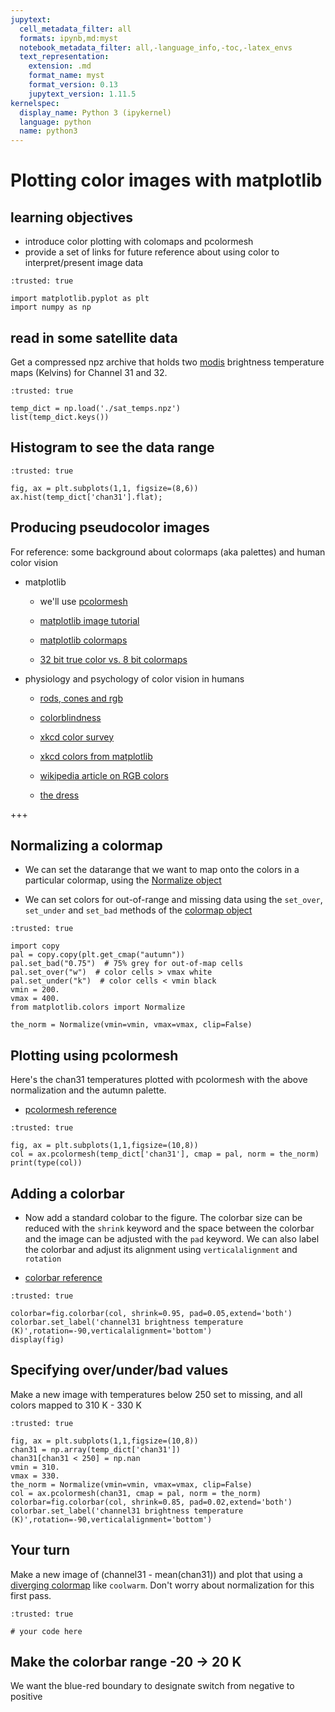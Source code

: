 ```yaml
---
jupytext:
  cell_metadata_filter: all
  formats: ipynb,md:myst
  notebook_metadata_filter: all,-language_info,-toc,-latex_envs
  text_representation:
    extension: .md
    format_name: myst
    format_version: 0.13
    jupytext_version: 1.11.5
kernelspec:
  display_name: Python 3 (ipykernel)
  language: python
  name: python3
---
```


# Plotting color images with matplotlib


## learning objectives

  * introduce color plotting with colomaps and pcolormesh
  * provide a set of links for future reference about using color to interpret/present image data

```{code-cell} ipython3
:trusted: true

import matplotlib.pyplot as plt
import numpy as np
```

## read in some satellite data

Get a compressed npz archive that holds two [modis](https://modis.gsfc.nasa.gov/about/specifications.php) brightness temperature maps (Kelvins) for Channel 31 and 32.

```{code-cell} ipython3
:trusted: true

temp_dict = np.load('./sat_temps.npz')
list(temp_dict.keys())
```

## Histogram to see the data range

```{code-cell} ipython3
:trusted: true

fig, ax = plt.subplots(1,1, figsize=(8,6))
ax.hist(temp_dict['chan31'].flat);
```

## Producing pseudocolor images

For reference: some background about colormaps (aka palettes) and human color vision
 
* matplotlib

  * we'll use [pcolormesh](https://matplotlib.org/stable/api/_as_gen/matplotlib.pyplot.pcolormesh.html)

  * [matplotlib image tutorial](https://matplotlib.org/stable/tutorials/introductory/images.html)
 
  * [matplotlib colormaps](https://matplotlib.org/stable/tutorials/colors/colormaps.html)
  
  * [32 bit true color vs. 8 bit colormaps](https://www.computerhope.com/issues/ch001557.htm)
  
* physiology and psychology of color vision in humans

  * [rods, cones and rgb](https://www.healthline.com/health/tetrachromacy)
  
  * [colorblindness](https://www.colourblindawareness.org/colour-blindness/)

  * [xkcd color survey](https://blog.xkcd.com/2010/05/03/color-survey-results/)

  * [xkcd colors from matplotlib](https://seaborn.pydata.org/generated/seaborn.xkcd_palette.html)

  * [wikipedia article on RGB colors](https://en.wikipedia.org/wiki/RGB_color_model)

  * [the dress](https://en.wikipedia.org/wiki/The_dress)

+++

## Normalizing a colormap

* We can set the datarange that we want to map onto the colors in a particular colormap, using the
  [Normalize object](https://matplotlib.org/stable/api/_as_gen/matplotlib.colors.Normalize.html)
  
* We can set colors for out-of-range and missing data using the `set_over`, `set_under` and `set_bad` 
  methods of the [colormap object](https://matplotlib.org/stable/api/_as_gen/matplotlib.colors.Colormap.html)

```{code-cell} ipython3
:trusted: true

import copy
pal = copy.copy(plt.get_cmap("autumn"))
pal.set_bad("0.75")  # 75% grey for out-of-map cells
pal.set_over("w")  # color cells > vmax white
pal.set_under("k")  # color cells < vmin black
vmin = 200.
vmax = 400.
from matplotlib.colors import Normalize

the_norm = Normalize(vmin=vmin, vmax=vmax, clip=False)
```

## Plotting using pcolormesh

Here's the chan31 temperatures plotted with pcolormesh with the above normalization and the autumn palette.

* [pcolormesh reference](https://matplotlib.org/stable/api/_as_gen/matplotlib.axes.Axes.pcolormesh.html?highlight=pcolormesh#matplotlib.axes.Axes.pcolormesh)

```{code-cell} ipython3
:trusted: true

fig, ax = plt.subplots(1,1,figsize=(10,8))
col = ax.pcolormesh(temp_dict['chan31'], cmap = pal, norm = the_norm)
print(type(col))
```

## Adding a colorbar

* Now add a standard colobar to the figure.  The colorbar size can be reduced with the `shrink` keyword and
  the space between the colorbar and the image can be adjusted with the `pad` keyword.  We can also label the
  colorbar and adjust its alignment using `verticalalignment` and `rotation`
  

* [colorbar reference](https://matplotlib.org/stable/api/_as_gen/matplotlib.pyplot.colorbar.html)

```{code-cell} ipython3
:trusted: true

colorbar=fig.colorbar(col, shrink=0.95, pad=0.05,extend='both')
colorbar.set_label('channel31 brightness temperature (K)',rotation=-90,verticalalignment='bottom')
display(fig)
```

## Specifying over/under/bad values

Make a new image with temperatures below 250 set to missing, and all colors mapped to 310 K - 330 K

```{code-cell} ipython3
:trusted: true

fig, ax = plt.subplots(1,1,figsize=(10,8))
chan31 = np.array(temp_dict['chan31'])
chan31[chan31 < 250] = np.nan
vmin = 310.
vmax = 330.
the_norm = Normalize(vmin=vmin, vmax=vmax, clip=False)
col = ax.pcolormesh(chan31, cmap = pal, norm = the_norm)
colorbar=fig.colorbar(col, shrink=0.85, pad=0.02,extend='both')
colorbar.set_label('channel31 brightness temperature (K)',rotation=-90,verticalalignment='bottom')
```

## Your turn

Make a new image of (channel31 - mean(chan31)) and plot that using a [diverging colormap](https://matplotlib.org/stable/tutorials/colors/colormaps.html#diverging) like `coolwarm`.  Don't worry
about normalization for this first pass.

```{code-cell} ipython3
:trusted: true

# your code here
```

## Make the colorbar range -20 -> 20 K 

We want the blue-red boundary to designate switch from negative to positive
